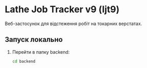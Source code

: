 # Lathe Job Tracker v9 (ljt9)

Веб-застосунок для відстеження робіт на токарних верстатах.

## Запуск локально

1. Перейти в папку backend:
   ```bash
   cd backend
